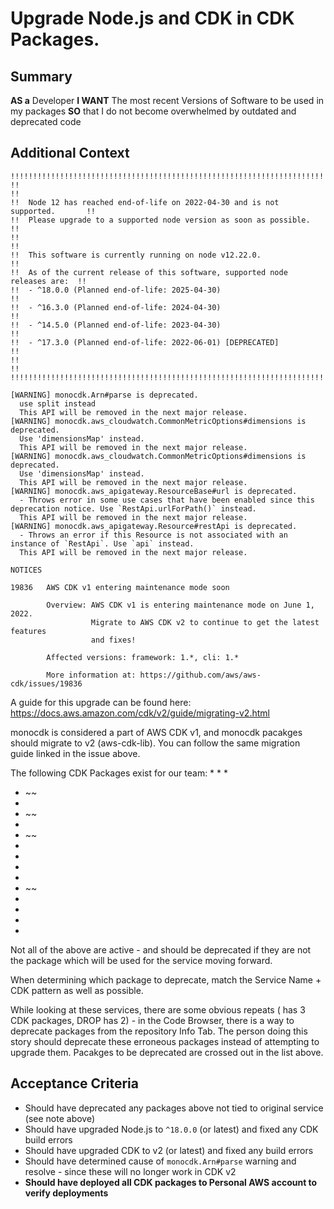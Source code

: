 
# Upgrade Node.js and CDK in CDK Packages.
## Summary
[//]:# (This should be descriptive enough to frame the Story, at a high level, as well as include any additional resources needed to complete the Story.)

**AS a** Developer
**I WANT** The most recent Versions of Software to be used in my packages
**SO** that I do not become overwhelmed by outdated and deprecated code

## Additional Context
[//]:# (This should be descriptive enough to frame the story as well as include any additional resources needed to accomplish the Story.)

```
!!!!!!!!!!!!!!!!!!!!!!!!!!!!!!!!!!!!!!!!!!!!!!!!!!!!!!!!!!!!!!!!!!!!!!!!!!!!!!!!
!!                                                                            !!
!!  Node 12 has reached end-of-life on 2022-04-30 and is not supported.       !!
!!  Please upgrade to a supported node version as soon as possible.           !!
!!                                                                            !!
!!  This software is currently running on node v12.22.0.                      !!
!!  As of the current release of this software, supported node releases are:  !!
!!  - ^18.0.0 (Planned end-of-life: 2025-04-30)                               !!
!!  - ^16.3.0 (Planned end-of-life: 2024-04-30)                               !!
!!  - ^14.5.0 (Planned end-of-life: 2023-04-30)                               !!
!!  - ^17.3.0 (Planned end-of-life: 2022-06-01) [DEPRECATED]                  !!
!!                                                                            !!
!!!!!!!!!!!!!!!!!!!!!!!!!!!!!!!!!!!!!!!!!!!!!!!!!!!!!!!!!!!!!!!!!!!!!!!!!!!!!!!!
```

```
[WARNING] monocdk.Arn#parse is deprecated.
  use split instead
  This API will be removed in the next major release.
[WARNING] monocdk.aws_cloudwatch.CommonMetricOptions#dimensions is deprecated.
  Use 'dimensionsMap' instead.
  This API will be removed in the next major release.
[WARNING] monocdk.aws_cloudwatch.CommonMetricOptions#dimensions is deprecated.
  Use 'dimensionsMap' instead.
  This API will be removed in the next major release.
[WARNING] monocdk.aws_apigateway.ResourceBase#url is deprecated.
  - Throws error in some use cases that have been enabled since this deprecation notice. Use `RestApi.urlForPath()` instead.
  This API will be removed in the next major release.
[WARNING] monocdk.aws_apigateway.Resource#restApi is deprecated.
  - Throws an error if this Resource is not associated with an instance of `RestApi`. Use `api` instead.
  This API will be removed in the next major release.
```

```
NOTICES

19836   AWS CDK v1 entering maintenance mode soon

        Overview: AWS CDK v1 is entering maintenance mode on June 1, 2022.
                  Migrate to AWS CDK v2 to continue to get the latest features
                  and fixes!

        Affected versions: framework: 1.*, cli: 1.*

        More information at: https://github.com/aws/aws-cdk/issues/19836
```

A guide for this upgrade can be found here: https://docs.aws.amazon.com/cdk/v2/guide/migrating-v2.html

monocdk is considered a part of AWS CDK v1, and monocdk pacakges should migrate to v2 (aws-cdk-lib). You can follow the same migration guide linked in the issue above.

The following CDK Packages exist for our team:
*
*
*
* ~~
*
* ~~
*
* ~~
*
*
*
*
* ~~
*
*
*
*

Not all of the above are active - and should be deprecated if they are not the package which will be used for the service moving forward.

When determining which package to deprecate, match the Service Name + CDK pattern as well as possible.


While looking at these services, there are some obvious repeats ( has 3 CDK packages, DROP has 2) - in the  Code Browser, there is a way to deprecate packages from the repository Info Tab. The person doing this story should deprecate these erroneous packages instead of attempting to upgrade them. Pacakges to be deprecated are crossed out in the list above.

## Acceptance Criteria
[//]:# (This is a very explicit list of everything that is required to be completed, in the past tense, to finish the story. Each line starts with 'should have'.)
[//]:# (Refer to https://w.amazon.com/bin/view/Users/ailor/UserStoriesandTickets#HOtherAcceptanceCriteriaformats for more information on Acceptance Criteria formats)

- Should have deprecated any packages above not tied to original service (see note above)
- Should have upgraded Node.js to `^18.0.0` (or latest) and fixed any CDK build errors
- Should have upgraded CDK to v2 (or latest) and fixed any build errors
- Should have determined cause of `monocdk.Arn#parse` warning and resolve - since these will no longer work in CDK v2
- **Should have deployed all CDK packages to Personal AWS account to verify deployments**
